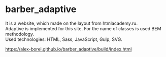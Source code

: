 # barber_adaptive  
It is a website, which made on the layout from htmlacademy.ru.   
Adaptive is implemented for this site. For the name of classes is used BEM methodology.  
Used technologies: HTML, Sass, JavaScript, Gulp, SVG.  

https://alex-borel.github.io/barber_adaptive/build/index.html
